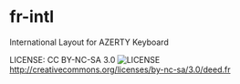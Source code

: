 fr-intl
=======

International Layout for AZERTY Keyboard

LICENSE: CC BY-NC-SA 3.0
![LICENSE](http://i.creativecommons.org/l/by-nc-sa/3.0/88x31.png)
http://creativecommons.org/licenses/by-nc-sa/3.0/deed.fr
